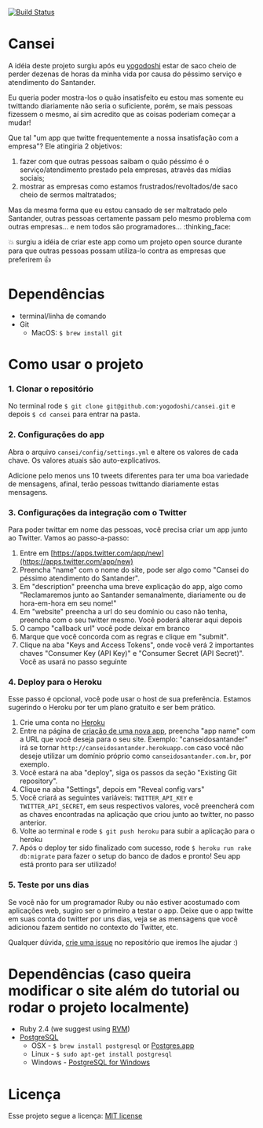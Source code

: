 [![Build Status](https://travis-ci.org/yogodoshi/cansei.svg?branch=master)](https://travis-ci.org/yogodoshi/cansei)


# Cansei

A idéia deste projeto surgiu após eu [yogodoshi](https://twitter.com/yogodoshi) estar de saco cheio de perder dezenas de horas da minha vida por causa do péssimo serviço e atendimento do Santander.

Eu queria poder mostra-los o quão insatisfeito eu estou mas somente eu twittando diariamente não seria o suficiente, porém, se mais pessoas fizessem o mesmo, aí sim acredito que as coisas poderiam começar a mudar!

Que tal "um app que twitte frequentemente a nossa insatisfação com a empresa"? Ele atingiria 2 objetivos:

1. fazer com que outras pessoas saibam o quão péssimo é o serviço/atendimento prestado pela empresas, através das mídias sociais;
2. mostrar as empresas como estamos frustrados/revoltados/de saco cheio de sermos maltratados;

Mas da mesma forma que eu estou cansado de ser maltratado pelo Santander, outras pessoas certamente passam pelo mesmo problema com outras empresas... e nem todos são programadores... :thinking_face:

:boom: surgiu a idéia de criar este app como um projeto open source durante para que outras pessoas possam utiliza-lo contra as empresas que preferirem :thumbsup:


# Dependências

- terminal/linha de comando
- Git
  - MacOS: `$ brew install git`


# Como usar o projeto

### 1. Clonar o repositório

No terminal rode `$ git clone git@github.com:yogodoshi/cansei.git` e depois `$ cd cansei` para entrar na pasta.


### 2. Configurações do app

Abra o arquivo `cansei/config/settings.yml` e altere os valores de cada chave. Os valores atuais são auto-explicativos.

Adicione pelo menos uns 10 tweets diferentes para ter uma boa variedade de mensagens, afinal, terão pessoas twittando diariamente estas mensagens.


### 3. Configurações da integração com o Twitter

Para poder twittar em nome das pessoas, você precisa criar um app junto ao Twitter. Vamos ao passo-a-passo:

1. Entre em [https://apps.twitter.com/app/new](https://apps.twitter.com/app/new)
2. Preencha "name" com o nome do site, pode ser algo como "Cansei do péssimo atendimento do Santander".
3. Em "description" preencha uma breve explicação do app, algo como "Reclamaremos junto ao Santander semanalmente, diariamente ou de hora-em-hora em seu nome!"
4. Em "website" preencha a url do seu domínio ou caso não tenha, preencha com o seu twitter mesmo. Você poderá alterar aqui depois
5. O campo "callback url" você pode deixar em branco
6. Marque que você concorda com as regras e clique em "submit".
7. Clique na aba "Keys and Access Tokens", onde você verá 2 importantes chaves "Consumer Key (API Key)" e "Consumer Secret (API Secret)". Você as usará no passo seguinte


### 4. Deploy para o Heroku

Esse passo é opcional, você pode usar o host de sua preferência. Estamos sugerindo o Heroku por ter um plano gratuito e ser bem prático.

1. Crie uma conta no [Heroku](https://heroku.com)
2. Entre na página de [criação de uma nova app](https://dashboard.heroku.com/new-app), preencha "app name" com a URL que você deseja para o seu site. Exemplo: "canseidosantander" irá se tornar `http://canseidosantander.herokuapp.com` caso você não deseje utilizar um domínio próprio como `canseidosantander.com.br`, por exemplo.
3. Você estará na aba "deploy", siga os passos da seção "Existing Git repository".
4. Clique na aba "Settings", depois em "Reveal config vars"
5. Você criará as seguintes variáveis: `TWITTER_API_KEY` e `TWITTER_API_SECRET`, em seus respectivos valores, você preencherá com as chaves encontradas na aplicação que criou junto ao twitter, no passo anterior.
6. Volte ao terminal e rode `$ git push heroku` para subir a aplicação para o heroku
7. Após o deploy ter sido finalizado com sucesso, rode `$ heroku run rake db:migrate` para fazer o setup do banco de dados e pronto! Seu app está pronto para ser utilizado!


### 5. Teste por uns dias

Se você não for um programador Ruby ou não estiver acostumado com aplicações web, sugiro ser o primeiro a testar o app. Deixe que o app twitte em suas conta do twitter por uns dias, veja se as mensagens que você adicionou fazem sentido no contexto do Twitter, etc.

Qualquer dúvida, [crie uma issue](https://github.com/yogodoshi/cansei/issues) no repositório que iremos lhe ajudar :)


# Dependências (caso queira modificar o site além do tutorial ou rodar o projeto localmente)

- Ruby 2.4 (we suggest using [RVM](http://rvm.io))
- [PostgreSQL](http://www.postgresql.org/)
  - OSX - `$ brew install postgresql` or [Postgres.app](http://postgresapp.com/)
  - Linux - `$ sudo apt-get install postgresql`
  - Windows - [PostgreSQL for Windows](http://www.postgresql.org/download/windows/)


# Licença

Esse projeto segue a licença: [MIT license](opensource.org/licenses/MIT)